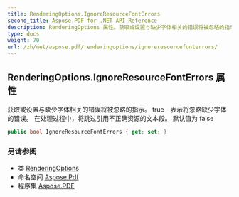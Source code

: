 ```yaml
---
title: RenderingOptions.IgnoreResourceFontErrors
second_title: Aspose.PDF for .NET API Reference
description: RenderingOptions 属性。获取或设置与缺少字体相关的错误将被忽略的指示。 true 表示将忽略缺少字体的错误。 在处理过程中，将跳过引用不正确资源的文本段。 默认值为 false
type: docs
weight: 70
url: /zh/net/aspose.pdf/renderingoptions/ignoreresourcefonterrors/
---
```

## RenderingOptions.IgnoreResourceFontErrors 属性

获取或设置与缺少字体相关的错误将被忽略的指示。 true - 表示将忽略缺少字体的错误。 在处理过程中，将跳过引用不正确资源的文本段。 默认值为 false

```csharp
public bool IgnoreResourceFontErrors { get; set; }
```

### 另请参阅

* 类 [RenderingOptions](../)
* 命名空间 [Aspose.Pdf](../../../aspose.pdf/)
* 程序集 [Aspose.PDF](../../../)